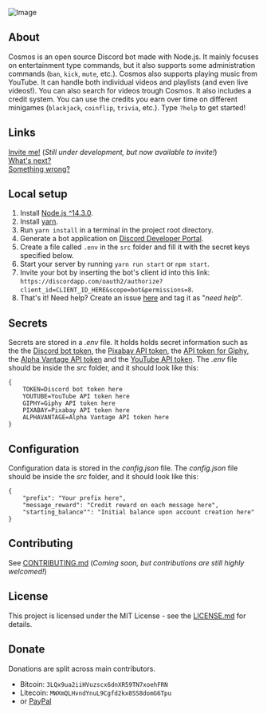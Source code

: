 ![Image](https://i.ibb.co/dLp1FSX/Untitled.png)

## About
Cosmos is an open source Discord bot made with Node.js. It mainly focuses on entertainment type commands, but it also supports some administration commands (`ban`, `kick`, `mute`, etc.). Cosmos also supports playing music from YouTube. It can handle both individual videos and playlists (and even live videos!). You can also search for videos trough Cosmos. It also includes a credit system. You can use the credits you earn over time on different minigames (`blackjack`, `coinflip`, `trivia`, etc.). Type `?help` to get started!

## Links
[Invite me!](https://discordapp.com/oauth2/authorize?client_id=672828141743374340&scope=bot&permissions=8) (*Still under development, but now available to invite!*)  
[What's next?](https://github.com/jonassterud/Cosmos/projects/1)  
[Something wrong?](https://github.com/jonassterud/Cosmos/issues)

## Local setup
1. Install [Node.js ^14.3.0](https://nodejs.org/en/).
2. Install [yarn](https://classic.yarnpkg.com/en/docs/install/#windows-stable).
3. Run `yarn install` in a terminal in the project root directory.
4. Generate a bot application on [Discord Developer Portal](https://discordapp.com/developers/applications/).
5. Create a file called `.env` in the `src` folder and fill it with the secret keys specified below.
6. Start your server by running `yarn run start` or `npm start`.
7. Invite your bot by inserting the bot's client id into this link: `https://discordapp.com/oauth2/authorize?client_id=CLIENT_ID_HERE&scope=bot&permissions=8`.
8. That's it! Need help? Create an issue [here](https://github.com/jonassterud/Cosmos/issues) and tag it as "*need help*".
 
## Secrets
Secrets are stored in a *.env* file. It holds holds secret information such as the the [Discord bot token](https://discordapp.com/developers/applications/), the [Pixabay API token](https://pixabay.com/no/service/about/api/), the [API token for Giphy](https://developers.giphy.com/dashboard/), the [Alpha Vantage API token](https://www.alphavantage.co/) and the [YouTube API token](https://console.cloud.google.com/projectcreate). The *.env* file should be inside the *src* folder, and it should look like this:
```
{
    TOKEN=Discord bot token here
    YOUTUBE=YouTube API token here
    GIPHY=Giphy API token here
    PIXABAY=Pixabay API token here
    ALPHAVANTAGE=Alpha Vantage API token here
}
```

## Configuration
Configuration data is stored in the *config.json* file. The *config.json* file should be inside the *src* folder, and it should look like this:
```
{
    "prefix": "Your prefix here",
    "message_reward": "Credit reward on each message here",
    "starting_balance"": "Initial balance upon account creation here"
}
```

## Contributing
See [CONTRIBUTING.md]() (*Coming soon, but contributions are still highly welcomed!*)

## License
This project is licensed under the MIT License - see the [LICENSE.md](https://github.com/jonassterud/Cosmos/blob/master/LICENSE) for details.

## Donate
Donations are split across main contributors.
* Bitcoin: `3LQx9ua2iiHVuzscx6dnXR59TN7xoehFRN`
* Litecoin: `MWXmQLHvndYnuL9Cgfd2kx8SS8domG6Tpu`
* or [PayPal](https://www.paypal.me/jonassterud)
